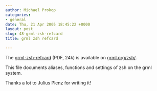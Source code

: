 ```yaml
---
author: Michael Prokop
categories:
- general
date: Thu, 21 Apr 2005 18:45:22 +0000
layout: post
slug: 48-grml-zsh-refcard
title: grml zsh refcard

---
```

The [grml\-zsh\-refcard](http://grml.org/zsh/grml-zsh-refcard.pdf) (PDF, 24k) is available on [grml.org/zsh/](http://grml.org/zsh/#grmlzshrefcard).

This file documents aliases, functions and settings of zsh on the grml system.

Thanks a lot to Julius Plenz for writing it!

